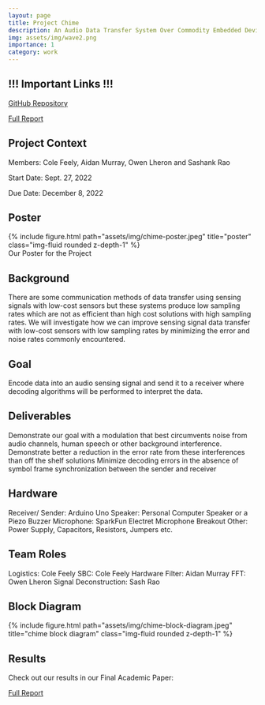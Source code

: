 ```yaml
---
layout: page
title: Project Chime 
description: An Audio Data Transfer System Over Commodity Embedded Devices
img: assets/img/wave2.png
importance: 1
category: work
---
```


## !!! Important Links !!!

<a href="https://github.com/ColeFeely6/Project-Chime">GitHub Repository</a>

<a href="https://github.com/ColeFeely6/Project-Chime/blob/main/ECE%20597-SD-Final-Report.pdf">Full Report</a>


## Project Context

Members: Cole Feely, Aidan Murray, Owen Lheron and Sashank Rao

Start Date: Sept. 27, 2022

Due Date: December 8, 2022

## Poster

<div class="container">
    <div class="row">
        <div class="col-sm mt-3 mt-md-0">
            {% include figure.html path="assets/img/chime-poster.jpeg" title="poster" class="img-fluid rounded z-depth-1" %}
        </div>
    </div>
    <div class="caption">
        Our Poster for the Project
    </div>
</div>

## Background 

There are some communication methods of data transfer using sensing signals with low-cost sensors but these systems produce low sampling rates which are not as efficient than high cost solutions with high sampling rates. We will investigate how we can improve sensing signal data transfer with low-cost sensors with low sampling rates by minimizing the error and noise rates commonly encountered.

## Goal

Encode data into an audio sensing signal and send it to a receiver where decoding algorithms will be performed to interpret the data.

## Deliverables

Demonstrate our goal with a modulation that best circumvents noise from audio channels, human speech or other background interference. Demonstrate better a reduction in the error rate from these interferences than off the shelf solutions Minimize decoding errors in the absence of symbol frame synchronization between the sender and receiver

## Hardware

Receiver/ Sender: Arduino Uno Speaker: Personal Computer Speaker or a Piezo Buzzer Microphone: SparkFun Electret Microphone Breakout Other: Power Supply, Capacitors, Resistors, Jumpers etc.

## Team Roles

Logistics: Cole Feely
SBC: Cole Feely
Hardware Filter: Aidan Murray
FFT: Owen Lheron
Signal Deconstruction: Sash Rao


## Block Diagram 

<div class="container">
    <div class="row">
        <div class="col-sm mt-3 mt-md-0">
            {% include figure.html path="assets/img/chime-block-diagram.jpeg" title="chime block diagram" class="img-fluid rounded z-depth-1" %}
        </div>
    </div>
</div>

## Results

Check out our results in our Final Academic Paper:

<a href="https://github.com/ColeFeely6/Project-Chime/blob/main/ECE%20597-SD-Final-Report.pdf">Full Report</a>
